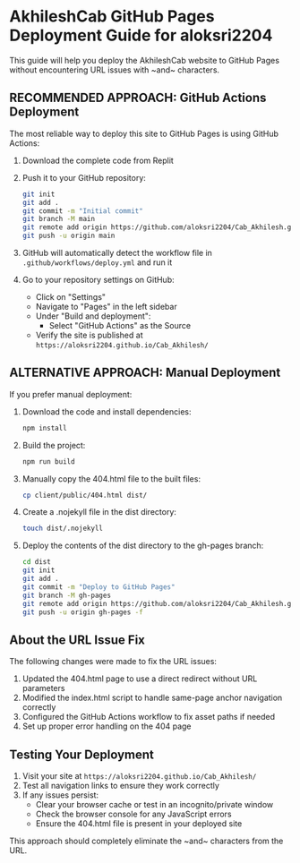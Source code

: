 # AkhileshCab GitHub Pages Deployment Guide for aloksri2204

This guide will help you deploy the AkhileshCab website to GitHub Pages without encountering URL issues with ~and~ characters.

## RECOMMENDED APPROACH: GitHub Actions Deployment

The most reliable way to deploy this site to GitHub Pages is using GitHub Actions:

1. Download the complete code from Replit

2. Push it to your GitHub repository:
   ```bash
   git init
   git add .
   git commit -m "Initial commit"
   git branch -M main
   git remote add origin https://github.com/aloksri2204/Cab_Akhilesh.git
   git push -u origin main
   ```

3. GitHub will automatically detect the workflow file in `.github/workflows/deploy.yml` and run it

4. Go to your repository settings on GitHub:
   - Click on "Settings"
   - Navigate to "Pages" in the left sidebar
   - Under "Build and deployment":
     - Select "GitHub Actions" as the Source
   - Verify the site is published at `https://aloksri2204.github.io/Cab_Akhilesh/`

## ALTERNATIVE APPROACH: Manual Deployment

If you prefer manual deployment:

1. Download the code and install dependencies:
   ```bash
   npm install
   ```

2. Build the project:
   ```bash
   npm run build
   ```

3. Manually copy the 404.html file to the built files:
   ```bash
   cp client/public/404.html dist/
   ```

4. Create a .nojekyll file in the dist directory:
   ```bash
   touch dist/.nojekyll
   ```

5. Deploy the contents of the dist directory to the gh-pages branch:
   ```bash
   cd dist
   git init
   git add .
   git commit -m "Deploy to GitHub Pages"
   git branch -M gh-pages
   git remote add origin https://github.com/aloksri2204/Cab_Akhilesh.git
   git push -u origin gh-pages -f
   ```

## About the URL Issue Fix

The following changes were made to fix the URL issues:

1. Updated the 404.html page to use a direct redirect without URL parameters
2. Modified the index.html script to handle same-page anchor navigation correctly
3. Configured the GitHub Actions workflow to fix asset paths if needed
4. Set up proper error handling on the 404 page

## Testing Your Deployment

1. Visit your site at `https://aloksri2204.github.io/Cab_Akhilesh/`
2. Test all navigation links to ensure they work correctly
3. If any issues persist:
   - Clear your browser cache or test in an incognito/private window
   - Check the browser console for any JavaScript errors
   - Ensure the 404.html file is present in your deployed site

This approach should completely eliminate the ~and~ characters from the URL.